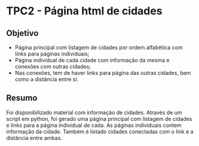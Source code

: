 # TPC2 - Página html de cidades

## Objetivo

- Página principal com listagem de cidades por ordem alfabética com links para páginas individuais;
- Página individual de cada cidade com informação da mesma e conexões com outras cidades;
- Nas conexões, tem de haver links para página das outras cidades, bem como a distância entre si.

## Resumo

Foi disponibilizado material com informação de cidades. Através de um script em python, foi gerado uma página principal com listagem de cidades e links para a página individual de cada. As páginas individuais contem informação da cidade. Também é listado cidades conectadas com o link e a distância entre ambas.